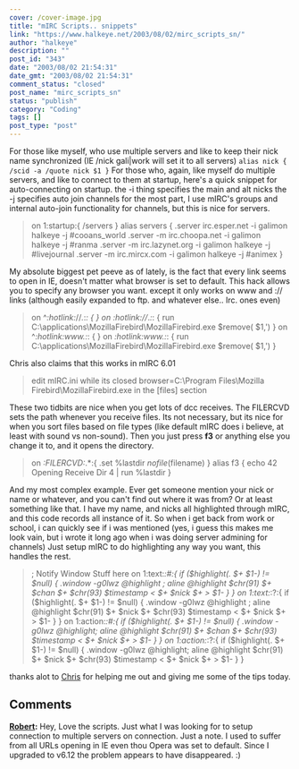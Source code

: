 ```yaml
---
cover: /cover-image.jpg
title: "mIRC Scripts.. snippets"
link: "https://www.halkeye.net/2003/08/02/mirc_scripts_sn/"
author: "halkeye"
description: ""
post_id: "343"
date: "2003/08/02 21:54:31"
date_gmt: "2003/08/02 21:54:31"
comment_status: "closed"
post_name: "mirc_scripts_sn"
status: "publish"
category: "Coding"
tags: []
post_type: "post"
---
```


For those like myself, who use multiple servers and like to keep their nick name synchronized (IE /nick gali|work will set it to all servers) `alias nick { /scid -a /quote nick $1 }` For those who, again, like myself do multiple servers, and like to connect to them at startup, here's a quick snippet for auto-connecting on startup. the -i thing specifies the main and alt nicks the -j specifies auto join channels for the most part, I use mIRC's groups and internal auto-join functionality for channels, but this is nice for servers. 

> on 1:startup:{ /servers } alias servers { .server irc.esper.net -i galimon halkeye -j #cooans_world .server -m irc.choopa.net -i galimon halkeye -j #ranma .server -m irc.lazynet.org -i galimon halkeye -j #livejournal .server -m irc.mircx.com -i galimon halkeye -j #animex } 

My absolute biggest pet peeve as of lately, is the fact that every link seems to open in IE, doesn't matter what browser is set to default. This hack allows you to specify any browser you want. except it only works on www and :// links (although easily expanded to ftp. and whatever else.. Irc. ones even) 

> on ^*:hotlink:*//*.*:*: { } on *:hotlink:*//*.*:*: { run C:\applications\MozillaFirebird\MozillaFirebird.exe $remove( $1,') } on ^*:hotlink:*www.*:*: { } on *:hotlink:*www.*:*: { run C:\applications\MozillaFirebird\MozillaFirebird.exe $remove( $1,') } 

Chris also claims that this works in mIRC 6.01 

> edit mIRC.ini while its closed browser=C:\Program Files\Mozilla Firebird\MozillaFirebird.exe in the [files] section 

These two tidbits are nice when you get lots of dcc receives. The FILERCVD sets the path whenever you receive files. Its not necessary, but its nice for when you sort files based on file types (like default mIRC does i believe, at least with sound vs non-sound). Then you just press **f3** or anything else you change it to, and it opens the directory. 

> on *:FILERCVD:*.*:{ .set %lastdir $nofile($filename) } alias f3 { echo 42 Opening Receive Dir 4 | run %lastdir } 

And my most complex example. Ever get someone mention your nick or name or whatever, and you can't find out where it was from? Or at least something like that. I have my name, and nicks all highlighted through mIRC, and this code records all instance of it. So when i get back from work or school, i can quickly see if i was mentioned (yes, i guess this makes me look vain, but i wrote it long ago when i was doing server admining for channels) Just setup mIRC to do highlighting any way you want, this handles the rest. 

> ; Notify Window Stuff here on 1:text:*:#:{ if ($highlight(. $+ $1-) != $null) { .window -g0lwz @highlight ; aline @highlight $chr(91) $+ $chan $+ $chr(93) $timestamp < $+ $nick $+ > $1- } } on 1:text:*:?:{ if ($highlight(. $+ $1-) != $null) { .window -g0lwz @highlight ; aline @highlight $chr(91) $+ $nick $+ $chr(93) $timestamp < $+ $nick $+ > $1- } } on 1:action:*:#:{ if ($highlight(. $+ $1-) != $null) { .window -g0lwz @highlight; aline @highlight $chr(91) $+ $chan $+ $chr(93) $timestamp < $+ $nick $+ > $1- } } on 1:action:*:?:{ if ($highlight(. $+ $1-) != $null) { .window -g0lwz @highlight; aline @highlight $chr(91) $+ $nick $+ $chr(93) $timestamp < $+ $nick $+ > $1- } }

thanks alot to [Chris](http://www.gushue.net/) for helping me out and giving me some of the tips today.

## Comments

**[Robert](#18 "2003-12-26 01:50:02"):** Hey, Love the scripts. Just what I was looking for to setup connection to multiple servers on connection. Just a note. I used to suffer from all URLs opening in IE even thou Opera was set to default. Since I upgraded to v6.12 the problem appears to have disappeared. :)

